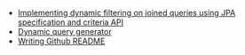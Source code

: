 - [Implementing dynamic filtering on joined queries using JPA specification and criteria API](https://www.sixt.tech/dynamic-query-with-jpa-criteria-support)
- [Dynamic query generator](https://github.com/vishal-attarde/dynamic-query-generator)
- [Writing Github README](https://medium.com/analytics-vidhya/writing-github-readme-e593f278a796)
